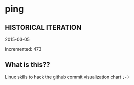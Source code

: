 # ping

## HISTORICAL ITERATION
2015-03-05

Incremented: 473

## What is this?? 
Linux skills to hack the github commit visualization chart `;-)`

